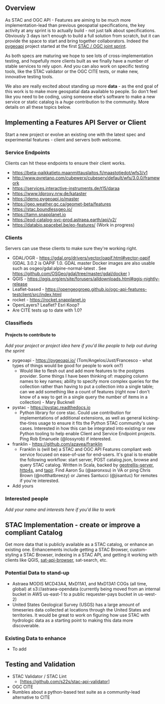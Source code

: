## Overview

As STAC and OGC API - Features are aiming to be much more implementation-lead than previous geospatial specifications, the
key activity at any sprint is to actually build - not just talk about specifications. Obviously 3 days isn't enough to
build a full solution from scratch, but it can provide the space to start and bring together collaborators. Indeed the
[pygeoapi](https://pygeoapi.io/) project started at the first [STAC / OGC joint sprint](https://medium.com/@cholmes/wfs-3-0-and-spatiotemporal-asset-catalog-stac-in-person-collaboration-609e10d7f714).

As both specs are maturing we hope to see lots of cross-implementation testing, and hopefully more clients built as we
finally have a number of stable services to rely upon. And you can also work on specific testing tools, like the STAC
validator or the OGC CITE tests, or make new, innovative testing tools.

We also are really excited about standing up more **data** - as the end goal of this work is to make more geospatial data
available to people. So don't feel like you need to be coding, using someone else's software to make a new service or
static catalog is a *huge* contribution to the community. More details on all these topics below.


## Implementing a Features API Server or Client

Start a new project or evolve an existing one with the latest spec and experimental features - client and servers both
welcome.

### Service Endpoints

Clients can hit these endpoints to ensure their client works.

* https://beta-paikkatieto.maanmittauslaitos.fi/maastotiedot/wfs3/v1
* http://www.pvretano.com/cubewerx/cubeserv/default/wfs/3.0.0/framework  
* https://services.interactive-instruments.de/t15/daraa
* https://www.ldproxy.nrw.de/kataster
* https://demo.pygeoapi.io/master
* https://geo.weather.gc.ca/geomet-beta/features
* https://stac.boundlessgeo.io/
* https://tamn.snapplanet.io
* https://eod-catalog-svc-prod.astraea.earth/api/v2/
* https://databio.spacebel.be/eo-features/ (Work in progress)

### Clients

Servers can use these clients to make sure they're working right.

* GDAL/OGR - https://gdal.org/drivers/vector/oapif.html#vector-oapif (GDAL 3.0.2 is OAPIF 1.0. GDAL master Docker images are also usable such as osgeo/gdal:alpine-normal-latest . See https://github.com/OSGeo/gdal/tree/master/gdal/docker )
* QGIS - https://qgis.org/en/site/forusers/alldownloads.html#qgis-nightly-release
* Leaflet-based - https://opengeogroep.github.io/ogc-api-features-testclient/src/index.html
* rocket - https://rocket.snapplanet.io
* OpenLayers? Leaflet? Esri Koop?
* Are CITE tests up to date with 1.0?

### Classifieds

#### Projects to contribute to
*Add your project or project idea here if you'd like people to help out during the sprint*

* pygeoapi - https://pygeoapi.io/ (Tom/Angelos/Just/Francesco - what types of things would be good for people to work on?)
  * Would like to flesh out and add more features to the postgres provider. Some things I have been thinking of: mapping column names to key names; ability to specify more complex queries for the collection rather than having to put a collection into a single table; can we add something like a count of features (right now I don't know of a way to get in a single query the number of items in a collection) - Mary Bucknell
* pystac - https://pystac.readthedocs.io
  * Python library for core stac. Could use contribution for implementations of additional extensions, as well as general kicking-the-tires usage to ensure it fits the Python STAC community's use cases. Interested in how this can be integrated into existing or new Python tooling to help enable Client and Service Endpoint projects. Ping Rob Emanuele (@lossyrob) if interested.
* franklin - https://github.com/azavea/franklin
  * Franklin is (will be) a STAC and OGC API Features compliant web service focused on ease-of-use for end-users. It's goal is to enable the following workflow: start server, POST catalog.json, browse and query STAC catalog. Written in Scala, backed by [geotrellis-server](https://github.com/geotrellis/geotrellis-server), [http4s](https://github.com/http4s/http4s), and [tapir](https://github.com/softwaremill/tapir). Find Aaron Su (@aaronxsu) in VA or ping Chris Brown (@notthatbreezy) or James Santucci (@jisantuc) for remotes if you're interested. 
* Add yours

### Interested people
*Add your name and interests here if you'd like to work*


## STAC Implementation - create or improve a compliant Catalog

Get more data that is publicly available as a STAC catalog, or enhance an existing one. Enhancements include getting
a STAC Browser, custom-styling a STAC Browser, indexing in a STAC API, and getting it working with clients like QGIS,
[sat-api-browser](https://github.com/sat-utils/sat-api-browser), sat-search, etc.

### Potential Data to stand-up

 * Astraea MODIS MCD43A4, MxD11A1, and MxD13A1 COGs (all time, global) at s3://astraea-opendata (currently being moved from an internal bucket in AWS us-east-1 to a public requester-pays bucket in us-west-2)
 * United States Geological Survey (USGS) has a large amount of timeseries data collected at locations through the United States and territories. It would be great to work on figuring how use STAC with hydrologic data as a starting point to making this data more discoverable.


### Existing Data to enhance

 * To add

## Testing and Validation

* STAC Validator / STAC Lint
    * [https://github.com/s22s/stac-api-validator]
* OGC CITE
* Rumbles about a python-based test suite as a community-lead alternative to CITE
